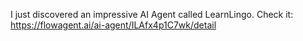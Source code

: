 I just discovered an impressive AI Agent called LearnLingo. Check it: https://flowagent.ai/ai-agent/ILAfx4p1C7wk/detail
